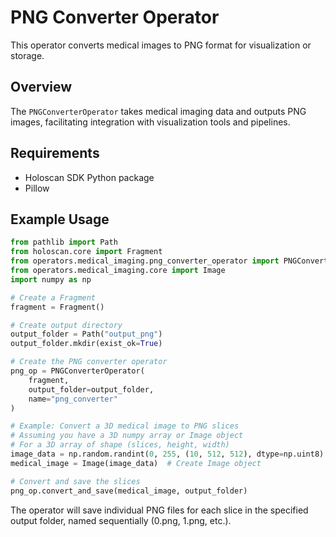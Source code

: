 # PNG Converter Operator

This operator converts medical images to PNG format for visualization or storage.

## Overview

The `PNGConverterOperator` takes medical imaging data and outputs PNG images, facilitating integration with visualization tools and pipelines.

## Requirements

- Holoscan SDK Python package
- Pillow

## Example Usage

```python
from pathlib import Path
from holoscan.core import Fragment
from operators.medical_imaging.png_converter_operator import PNGConverterOperator
from operators.medical_imaging.core import Image
import numpy as np

# Create a Fragment
fragment = Fragment()

# Create output directory
output_folder = Path("output_png")
output_folder.mkdir(exist_ok=True)

# Create the PNG converter operator
png_op = PNGConverterOperator(
    fragment,
    output_folder=output_folder,
    name="png_converter"
)

# Example: Convert a 3D medical image to PNG slices
# Assuming you have a 3D numpy array or Image object
# For a 3D array of shape (slices, height, width)
image_data = np.random.randint(0, 255, (10, 512, 512), dtype=np.uint8)  # Example data
medical_image = Image(image_data)  # Create Image object

# Convert and save the slices
png_op.convert_and_save(medical_image, output_folder)
```

The operator will save individual PNG files for each slice in the specified output folder, named sequentially (0.png, 1.png, etc.).
